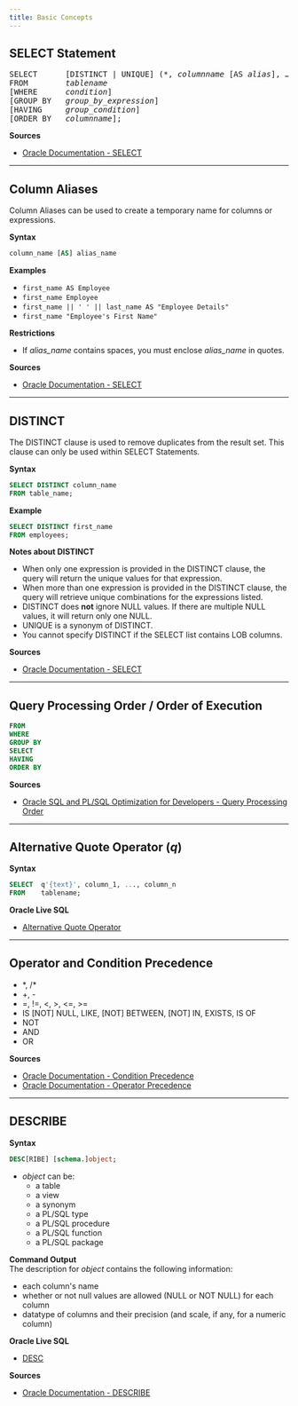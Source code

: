 ```yaml
---
title: Basic Concepts
---
```


## SELECT Statement
<pre>
SELECT      [DISTINCT | UNIQUE] (*, <i>columnname</i> [AS <i>alias</i>], …)
FROM        <i>tablename</i>
[WHERE      <i>condition</i>]
[GROUP BY   <i>group_by_expression</i>]
[HAVING     <i>group_condition</i>]
[ORDER BY   <i>columnname</i>];
</pre>

**Sources**
- [Oracle Documentation - SELECT](https://docs.oracle.com/en/database/oracle/oracle-database/23/sqlrf/SELECT.html)

---

## Column Aliases
Column Aliases can be used to create a temporary name for columns or expressions.

**Syntax**
```sql
column_name [AS] alias_name
```

**Examples**
- `first_name AS Employee`
- `first_name Employee`
- `first_name || ' ' || last_name AS "Employee Details"`
- `first_name "Employee's First Name"`

**Restrictions**
- If *alias_name* contains spaces, you must enclose *alias_name* in quotes.

**Sources**
- [Oracle Documentation - SELECT](https://docs.oracle.com/en/database/oracle/oracle-database/23/sqlrf/SELECT.html)

---

## DISTINCT
The DISTINCT clause is used to remove duplicates from the result set.
This clause can only be used within SELECT Statements.

**Syntax**
```sql
SELECT DISTINCT column_name
FROM table_name;
```

**Example**
```sql
SELECT DISTINCT first_name
FROM employees;
```

**Notes about DISTINCT**
- When only one expression is provided in the DISTINCT clause, the query will return the unique values for that expression.
- When more than one expression is provided in the DISTINCT clause, the query will retrieve unique combinations for the expressions listed.
- DISTINCT does **not** ignore NULL values. If there are multiple NULL values, it will return only one NULL.
- UNIQUE is a synonym of DISTINCT.
- You cannot specify DISTINCT if the SELECT list contains LOB columns.

**Sources**
- [Oracle Documentation - SELECT](https://docs.oracle.com/en/database/oracle/oracle-database/23/sqlrf/SELECT.html)

---

## Query Processing Order / Order of Execution
```sql
FROM
WHERE
GROUP BY
SELECT
HAVING
ORDER BY
```

**Sources**
- [Oracle SQL and PL/SQL Optimization for Developers - Query Processing Order](https://oracle.readthedocs.io/en/latest/sql/basics/query-processing-order.html)

---

## Alternative Quote Operator (*q*)
**Syntax**
```sql
SELECT  q'{text}', column_1, ..., column_n
FROM    tablename;
```

**Oracle Live SQL**
- [Alternative Quote Operator](https://livesql.oracle.com/apex/livesql/s/pdt89lso0zy6ooir8lidd8j1l)

---

## Operator and Condition Precedence

- \*, /\*
- +, -
- =, !=, <, >, <=, >=
- IS [NOT] NULL, LIKE, [NOT] BETWEEN, [NOT] IN, EXISTS, IS OF
- NOT
- AND
- OR

**Sources**
- [Oracle Documentation - Condition Precedence](https://docs.oracle.com/en/database/oracle/oracle-database/23/sqlrf/About-SQL-Conditions.html)
- [Oracle Documentation - Operator Precedence](https://docs.oracle.com/en/database/oracle/oracle-database/23/sqlrf/About-SQL-Operators.html)

---

## DESCRIBE
**Syntax**
```sql
DESC[RIBE] [schema.]object;
```

- *object* can be:
	- a table
	- a view
	- a synonym
	- a PL/SQL type
	- a PL/SQL procedure
	- a PL/SQL function
	- a PL/SQL package

**Command Output**\
The description for *object* contains the following information:
- each column's name
- whether or not null values are allowed (NULL or NOT NULL) for each column
- datatype of columns and their precision (and scale, if any, for a numeric column)

**Oracle Live SQL**
- [DESC](https://livesql.oracle.com/apex/livesql/s/pdt89lso3vvk4893eazxegs4p)

**Sources**
- [Oracle Documentation - DESCRIBE](https://docs.oracle.com/en/database/oracle/oracle-database/23/sqpug/DESCRIBE.html)